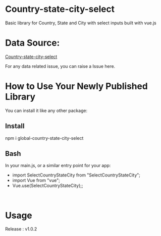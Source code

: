 <h1> Country-state-city-select </h1>
<p> Basic library for Country, State and City with select inputs built with vue.js  </p>

<h1> Data Source: </h1>
<a href="https://github.com/engislam95/Country-state-city-select"> Country-state-city-select </a>
<p> For any data related issue, you can raise a Issue here. </p>




<h1> How to Use Your Newly Published Library </h1>
<p> You can install it like any other package: </p>

<h2> Install </h2>
<p> npm i global-country-state-city-select </p>

<h2> Bash </h2>
<p> In your main.js, or a similar entry point for your app: </p>
<ul> 
<li>import SelectCountryStateCity from "SelectCountryStateCity";</li>
<li>import Vue from "vue";</li>
<li>Vue.use(SelectCountryStateCity);;</li>
</ul>

<br>
<h1> Usage </h1>
<p> Release : v1.0.2 </p>



